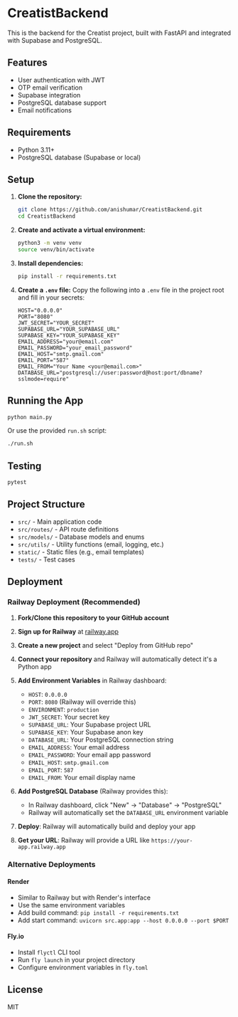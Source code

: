 # CreatistBackend

This is the backend for the Creatist project, built with FastAPI and integrated with Supabase and PostgreSQL.

## Features
- User authentication with JWT
- OTP email verification
- Supabase integration
- PostgreSQL database support
- Email notifications

## Requirements
- Python 3.11+
- PostgreSQL database (Supabase or local)

## Setup
1. **Clone the repository:**
   ```sh
   git clone https://github.com/anishumar/CreatistBackend.git
   cd CreatistBackend
   ```
2. **Create and activate a virtual environment:**
   ```sh
   python3 -m venv venv
   source venv/bin/activate
   ```
3. **Install dependencies:**
   ```sh
   pip install -r requirements.txt
   ```
4. **Create a `.env` file:**
   Copy the following into a `.env` file in the project root and fill in your secrets:
   ```env
   HOST="0.0.0.0"
   PORT="8080"
   JWT_SECRET="YOUR_SECRET"
   SUPABASE_URL="YOUR_SUPABASE_URL"
   SUPABASE_KEY="YOUR_SUPABASE_KEY"
   EMAIL_ADDRESS="your@email.com"
   EMAIL_PASSWORD="your_email_password"
   EMAIL_HOST="smtp.gmail.com"
   EMAIL_PORT="587"
   EMAIL_FROM="Your Name <your@email.com>"
   DATABASE_URL="postgresql://user:password@host:port/dbname?sslmode=require"
   ```

## Running the App
```sh
python main.py
```

Or use the provided `run.sh` script:
```sh
./run.sh
```

## Testing
```sh
pytest
```

## Project Structure
- `src/` - Main application code
- `src/routes/` - API route definitions
- `src/models/` - Database models and enums
- `src/utils/` - Utility functions (email, logging, etc.)
- `static/` - Static files (e.g., email templates)
- `tests/` - Test cases

## Deployment

### Railway Deployment (Recommended)

1. **Fork/Clone this repository to your GitHub account**

2. **Sign up for Railway** at [railway.app](https://railway.app)

3. **Create a new project** and select "Deploy from GitHub repo"

4. **Connect your repository** and Railway will automatically detect it's a Python app

5. **Add Environment Variables** in Railway dashboard:
   - `HOST`: `0.0.0.0`
   - `PORT`: `8080` (Railway will override this)
   - `ENVIRONMENT`: `production`
   - `JWT_SECRET`: Your secret key
   - `SUPABASE_URL`: Your Supabase project URL
   - `SUPABASE_KEY`: Your Supabase anon key
   - `DATABASE_URL`: Your PostgreSQL connection string
   - `EMAIL_ADDRESS`: Your email address
   - `EMAIL_PASSWORD`: Your email app password
   - `EMAIL_HOST`: `smtp.gmail.com`
   - `EMAIL_PORT`: `587`
   - `EMAIL_FROM`: Your email display name

6. **Add PostgreSQL Database** (Railway provides this):
   - In Railway dashboard, click "New" → "Database" → "PostgreSQL"
   - Railway will automatically set the `DATABASE_URL` environment variable

7. **Deploy**: Railway will automatically build and deploy your app

8. **Get your URL**: Railway will provide a URL like `https://your-app.railway.app`

### Alternative Deployments

#### Render
- Similar to Railway but with Render's interface
- Use the same environment variables
- Add build command: `pip install -r requirements.txt`
- Add start command: `uvicorn src.app:app --host 0.0.0.0 --port $PORT`

#### Fly.io
- Install `flyctl` CLI tool
- Run `fly launch` in your project directory
- Configure environment variables in `fly.toml`

## License
MIT 